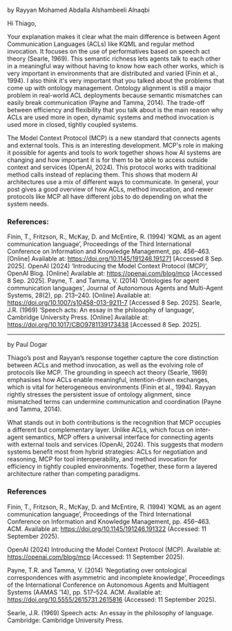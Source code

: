 by Rayyan Mohamed Abdalla Alshambeeli Alnaqbi

Hi Thiago,

Your explanation makes it clear what the main difference is between Agent Communication Languages (ACLs) like KQML and regular method invocation. It focuses on the use of performatives based on speech act theory (Searle, 1969). This semantic richness lets agents talk to each other in a meaningful way without having to know how each other works, which is very important in environments that are distributed and varied (Finin et al., 1994).
I also think it's very important that you talked about the problems that come up with ontology management. Ontology alignment is still a major problem in real-world ACL deployments because semantic mismatches can easily break communication (Payne and Tamma, 2014). The trade-off between efficiency and flexibility that you talk about is the main reason why ACLs are used more in open, dynamic systems and method invocation is used more in closed, tightly coupled systems.

The Model Context Protocol (MCP) is a new standard that connects agents and external tools. This is an interesting development. MCP's role in making it possible for agents and tools to work together shows how AI systems are changing and how important it is for them to be able to access outside context and services (OpenAI, 2024). This protocol works with traditional method calls instead of replacing them. This shows that modern AI architectures use a mix of different ways to communicate.
In general, your post gives a good overview of how ACLs, method invocation, and newer protocols like MCP all have different jobs to do depending on what the system needs.


### References:
Finin, T., Fritzson, R., McKay, D. and McEntire, R. (1994) ‘KQML as an agent communication language’, Proceedings of the Third International Conference on Information and Knowledge Management, pp. 456–463. [Online] Available at: https://doi.org/10.1145/191246.191271 [Accessed 8 Sep. 2025].
OpenAI (2024) ‘Introducing the Model Context Protocol (MCP)’, OpenAI Blog. [Online] Available at: https://openai.com/blog/mcp [Accessed 8 Sep. 2025].
Payne, T. and Tamma, V. (2014) ‘Ontologies for agent communication languages’, Journal of Autonomous Agents and Multi-Agent Systems, 28(2), pp. 213–240. [Online] Available at: https://doi.org/10.1007/s10458-013-9211-7 [Accessed 8 Sep. 2025].
Searle, J.R. (1969) ‘Speech acts: An essay in the philosophy of language’, Cambridge University Press. [Online] Available at: https://doi.org/10.1017/CBO9781139173438 [Accessed 8 Sep. 2025].

--------


by Paul Dogar

Thiago’s post and Rayyan’s response together capture the core distinction between ACLs and method invocation, as well as the evolving role of protocols like MCP. The grounding in speech act theory (Searle, 1969) emphasises how ACLs enable meaningful, intention-driven exchanges, which is vital for heterogeneous environments (Finin et al., 1994). Rayyan rightly stresses the persistent issue of ontology alignment, since mismatched terms can undermine communication and coordination (Payne and Tamma, 2014).

What stands out in both contributions is the recognition that MCP occupies a different but complementary layer. Unlike ACLs, which focus on inter-agent semantics, MCP offers a universal interface for connecting agents with external tools and services (OpenAI, 2024). This suggests that modern systems benefit most from hybrid strategies: ACLs for negotiation and reasoning, MCP for tool interoperability, and method invocation for efficiency in tightly coupled environments. Together, these form a layered architecture rather than competing paradigms.

### References

Finin, T., Fritzson, R., McKay, D. and McEntire, R. (1994) ‘KQML as an agent communication language’, Proceedings of the Third International Conference on Information and Knowledge Management, pp. 456–463. ACM. Available at: https://doi.org/10.1145/191246.191322 (Accessed: 11 September 2025).

OpenAI (2024) Introducing the Model Context Protocol (MCP). Available at: https://openai.com/blog/mcp (Accessed: 11 September 2025).

Payne, T.R. and Tamma, V. (2014) ‘Negotiating over ontological correspondences with asymmetric and incomplete knowledge’, Proceedings of the International Conference on Autonomous Agents and Multiagent Systems (AAMAS ’14), pp. 517–524. ACM. Available at: https://doi.org/10.5555/2615731.2615816 (Accessed: 11 September 2025).

Searle, J.R. (1969) Speech acts: An essay in the philosophy of language. Cambridge: Cambridge University Press.

